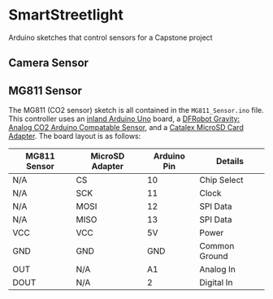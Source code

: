 # SmartStreetlight
Arduino sketches that control sensors for a Capstone project

## Camera Sensor

## MG811 Sensor

The MG811 (CO2 sensor) sketch is all contained in the `MG811_Sensor.ino` file. This controller uses an [inland Arduino Uno](http://www.microcenter.com/product/431997/uno_r3_mainboard) board, a [DFRobot Gravity: Analog CO2 Arduino Compatable Sensor](https://www.dfrobot.com/product-1023.html#.Uucp2hCS270), and a [Catalex MicroSD Card Adapter](https://www.amazon.com/gp/product/B00SL0QWDU/ref=oh_aui_detailpage_o00_s00?ie=UTF8&psc=1). The board layout is as follows:

MG811 Sensor | MicroSD Adapter | Arduino Pin | Details
-------------|-----------------|-------------|--------
N/A | CS | 10 | Chip Select
N/A | SCK | 11 | Clock
N/A | MOSI | 12 | SPI Data
N/A | MISO | 13 | SPI Data
VCC | VCC | 5V | Power
GND | GND | GND | Common Ground
OUT | N/A | A1 | Analog In
DOUT | N/A | 2 | Digital In
